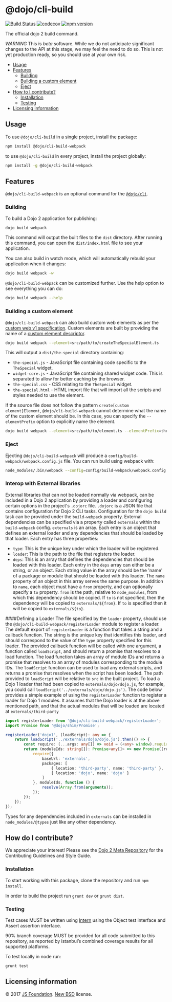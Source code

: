 # @dojo/cli-build

[![Build Status](https://travis-ci.org/dojo/cli-build.svg?branch=master)](https://travis-ci.org/dojo/cli-build)
[![codecov](https://codecov.io/gh/dojo/cli-build/branch/master/graph/badge.svg)](https://codecov.io/gh/dojo/cli-build)
[![npm version](https://badge.fury.io/js/%40dojo%2Fcli-build-webpack.svg)](https://badge.fury.io/js/%40dojo%2Fcli-build-webpack)

The official dojo 2 build command.

*WARNING* This is _beta_ software. While we do not anticipate significant changes to the API at this stage, we may feel the need to do so. This is not yet production ready, so you should use at your own risk. 

- [Usage](#usage)
- [Features](#features)
  - [Building](#building)
  - [Building a custom element](#building-a-custom-element)
  - [Eject](#eject)
- [How to I contribute?](#how-do-i-contribute)
  - [Installation](#installation)
  - [Testing](#testing)
- [Licensing information](#licensing-information)

## Usage

To use `@dojo/cli-build` in a single project, install the package:

```bash
npm install @dojo/cli-build-webpack
```

to use `@dojo/cli-build` in every project, install the project globally:

```bash
npm install -g @dojo/cli-build-webpack
```

## Features

`@dojo/cli-build-webpack` is an optional command for the [`@dojo/cli`](https://github.com/dojo/cli).

### Building

To build a Dojo 2 application for publishing:

```bash
dojo build webpack
```

This command will output the built files to the `dist` directory.  After running this command, you can open the `dist/index.html` file to see your application.

You can also build in watch mode, which will automatically rebuild your application when it changes:

```bash
dojo build webpack -w
```

`@dojo/cli-build-webpack` can be customized further. Use the help option to see everything you can do:

```bash
dojo build webpack --help
```

### Building a custom element

`@dojo/cli-build-webpack` can also build custom web elements as per the [custom web v1 specification](https://www.w3.org/TR/2016/WD-custom-elements-20161013/). Custom elements are built by providing the name of a [custom element descriptor](https://github.com/dojo/widget-core#web-components).

```bash
dojo build webpack --element=src/path/to/createTheSpecialElement.ts
```

This will output a `dist/the-special` directory containing:

* `the-special.js` - JavaScript file containing code specific to the `TheSpecial` widget.
* `widget-core.js` - JavaScript file containing shared widget code. This is separated to allow for better caching by the browser.
* `the-special.css` - CSS relating to the `TheSpecial` widget.
* `the-special.html` - HTML import file that will import all the scripts and styles needed to use the element.

If the source file does not follow the pattern `create[custom element]Element`, `@dojo/cli-build-webpack` cannot determine what the name of the custom element should be. In this case, you can specify the `--elementPrefix` option to explicitly name the element.

```bash
dojo build webpack --element=src/path/to/element.ts --elementPrefix=the-special
```

### Eject

Ejecting `@dojo/cli-build-webpack` will produce a `config/build-webpack/webpack.config.js` file. You can run build using webpack with:

```bash
node_modules/.bin/webpack --config=config/build-webpack/webpack.config.js
```

### Interop with External libraries

External libraries that can not be loaded normally via webpack, can be included in a Dojo 2 application by providing a loader and configuring certain options in the project's `.dojorc` file.
`.dojorc` is a JSON file that contains configuration for Dojo 2 CLI tasks. Configuration for the `dojo build` task can be provided under the
`build-webpack` property. External dependencies can be specified via a property called `externals` within the `build-webpack` config.
`externals` is an array. Each entry is an object that defines an external loader and any dependencies that should be loaded by that loader. Each entry has three properties:
* `type`: This is the unique key under which the loader will be registered.
* `loader`: This is the path to the file that registers the loader.
* `deps`: This is an array that defines the dependencies that should be loaded with this loader. Each entry in the `deps` array can either be a string, or an object. Each string value in the array should be the 'name' of a package or module that should be loaded with this loader. The `name` property of an object in this array serves the same purpose. In addition to `name`, each object must have a `from` property, and can optionally specify a `to` property. `from` is the path, relative to `node_modules`, from which this dependency should be copied. If `to` is not specified, then the dependency will be copied to `externals/${from}`. If `to` is specified then it will be copied to `externals/${to}`.

####Defining a Loader
The file specified by the `loader` property, should use the `@dojo/cli-build-webpack/registerLoader` module to register a loader.
 The default export of `registerLoader` is a function that takes a string and a callback function. The string is the unique key that identifies this loader, and should correspond to the value of the `type` property specified for this loader.
 The provided callback function will be called with one argument, a function called `loadScript`, and should return a promise that resolves to a load function.
  The load function takes an array of module IDs and returns a promise that resolves to an array of modules corresponding to the module IDs. The `loadScript` function can be used to load any external scripts, and returns a promise that resolves when the script has been loaded.
  The path provided to `loadScript` will be relative to `src` in the built project. To load a Dojo 1 loader that had been copied to `externals/dojo/dojo.js`, for example, you could call `loadScript('../externals/dojo/dojo.js')`. The code below provides a simple example of using the `registerLoader` function to register a loader for Dojo 1 modules. It assumes that the Dojo loader is at the above mentioned path, and that the actual modules that will be loaded are located at `externals/third-party`

```typescript
import registerLoader from '@dojo/cli-build-webpack/registerLoader';
import Promise from '@dojo/shim/Promise';

registerLoader('dojo1', (loadScript): any => {
	return loadScript('../externals/dojo/dojo.js').then(() => {
		const require: (...args: any[]) => void = (<any> window).require;
		return (moduleIds: string[]): Promise<any[]> => new Promise((resolve) => {
			require({
				baseUrl: 'externals',
				packages: [
					{ location: 'third-party', name: 'third-party' },
					{ location: 'dojo', name: 'dojo' }
				]
			}, moduleIds, function () {
				resolve(Array.from(arguments));
			});
		});
	});
});
```

Types for any dependencies included in `externals` can be installed in `node_modules/@types` just like any other dependency.

## How do I contribute?

We appreciate your interest!  Please see the [Dojo 2 Meta Repository](https://github.com/dojo/meta#readme) for the
Contributing Guidelines and Style Guide.

### Installation

To start working with this package, clone the repository and run `npm install`.

In order to build the project run `grunt dev` or `grunt dist`.

### Testing

Test cases MUST be written using [Intern](https://theintern.github.io) using the Object test interface and Assert assertion interface.

90% branch coverage MUST be provided for all code submitted to this repository, as reported by istanbul’s combined coverage results for all supported platforms.

To test locally in node run:

`grunt test`

## Licensing information

© 2017 [JS Foundation](https://js.foundation/). [New BSD](http://opensource.org/licenses/BSD-3-Clause) license.
